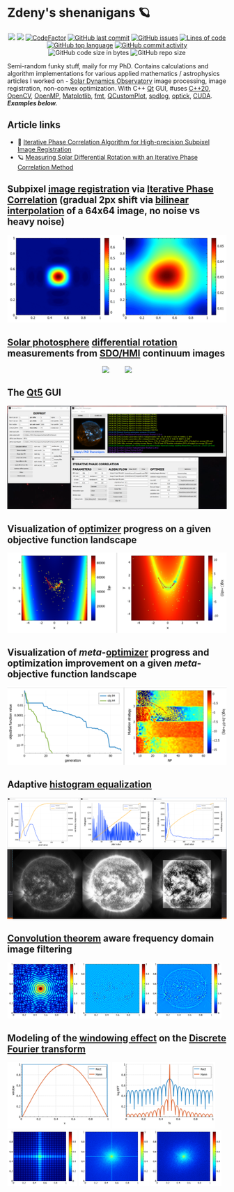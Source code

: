 # Zdeny's shenanigans 🪐

<p align="center">
<a href="https://github.com/zdenyhraz/shenanigans/actions/workflows/linux.yml"><img src="https://github.com/zdenyhraz/shenanigans/actions/workflows/linux.yml/badge.svg?branch=master"/></a>
<a href="https://www.codacy.com/gh/zdenyhraz/shenanigans/dashboard?utm_source=github.com&amp;utm_medium=referral&amp;utm_content=zdenyhraz/shenanigans&amp;utm_campaign=Badge_Grade"><img src="https://app.codacy.com/project/badge/Grade/ea68f108539b4e4eb13b0e92a905ef50"/></a>
<a href="https://www.codefactor.io/repository/github/zdenyhraz/shenanigans/overview/master"><img src="https://www.codefactor.io/repository/github/zdenyhraz/shenanigans/badge/master" alt="CodeFactor" /></a>
<a href="https://github.com/zdenyhraz/shenanigans/commits/master"><img alt="GitHub last commit" src="https://img.shields.io/github/last-commit/zdenyhraz/shenanigans"></a>
<a href="https://github.com/zdenyhraz/shenanigans/issues"><img alt="GitHub issues" src="https://img.shields.io/github/issues-raw/zdenyhraz/shenanigans"></a>
<a href="https://github.com/zdenyhraz/shenanigans/tree/master/src"><img alt="Lines of code" src="https://img.shields.io/tokei/lines/github/zdenyhraz/shenanigans"></a>
<a href="https://github.com/zdenyhraz/shenanigans/search?l=c%2B%2B"><img alt="GitHub top language" src="https://img.shields.io/github/languages/top/zdenyhraz/shenanigans"></a>
<a href="https://github.com/zdenyhraz/shenanigans/commits/master"><img alt="GitHub commit activity" src="https://img.shields.io/github/commit-activity/m/zdenyhraz/shenanigans"></a>
<img alt="GitHub code size in bytes" src="https://img.shields.io/github/languages/code-size/zdenyhraz/shenanigans">
<img alt="GitHub repo size" src="https://img.shields.io/github/repo-size/zdenyhraz/shenanigans">
</p>

Semi-random funky stuff, maily for my PhD. Contains calculations and algorithm implementations for various applied mathematics / astrophysics articles I worked on - [Solar Dynamics Observatory](https://www.nasa.gov/mission_pages/sdo/main/index.html) image processing, image registration, non-convex optimization. With C++ [Qt](https://www.qt.io/) GUI, #uses [C++20](https://en.cppreference.com/w/cpp/20), [OpenCV](https://opencv.org/), [OpenMP](https://www.openmp.org/), [Matplotlib](https://matplotlib.org/), [fmt](https://fmt.dev/latest/index.html), [QCustomPlot](https://www.qcustomplot.com/), [spdlog](https://github.com/gabime/spdlog), [optick](https://github.com/bombomby/optick), [CUDA](https://developer.nvidia.com/cuda-toolkit). ***Examples below.***

## Article links
- 📌 [Iterative Phase Correlation Algorithm for High-precision Subpixel Image Registration](https://iopscience.iop.org/article/10.3847/1538-4365/ab63d7)
- 🪐 [Measuring Solar Differential Rotation with an Iterative Phase Correlation Method](https://iopscience.iop.org/article/10.3847/1538-4365/abc702)

## Subpixel [image registration](https://en.wikipedia.org/wiki/Image_registration) via [Iterative Phase Correlation](https://iopscience.iop.org/article/10.3847/1538-4365/ab63d7) (gradual 2px shift via [bilinear interpolation](https://en.wikipedia.org/wiki/Bilinear_interpolation) of a 64x64 image, no noise vs heavy noise)
<img src="data/dissertation/refinement/peakshift.gif" width="50%"><img src="data/dissertation/refinement/peakshift_noise.gif" width="50%">

## [Solar photosphere](https://en.wikipedia.org/wiki/Photosphere) [differential rotation](https://en.wikipedia.org/wiki/Differential_rotation) measurements from [SDO/HMI](http://hmi.stanford.edu/) continuum images
<p align="center">
<img src="data/articles/diffrot/pics/gif/1.gif" width="43%">&nbsp; &nbsp; &nbsp; &nbsp; &nbsp;<img src="data/articles/diffrot/pics/gif/2.gif" width="43%">
</p>

## The [Qt5](https://www.qt.io/) GUI
<img src="data/articles/random/gui.PNG" width="100%">

## Visualization of [optimizer](https://en.wikipedia.org/wiki/Mathematical_optimization) progress on a given objective function landscape
<img src="data/articles/optim/rosenbrock_paths.png" width="100%">

## Visualization of *meta*-[optimizer](https://en.wikipedia.org/wiki/Mathematical_optimization) progress and optimization improvement on a given *meta*-objective function landscape
<img src="data/articles/optim/metaopt_paths.png" width="100%">

## Adaptive [histogram equalization](https://en.wikipedia.org/wiki/Adaptive_histogram_equalization)
<img src="data/articles/random/aheq.PNG" width="100%">

## [Convolution theorem](https://en.wikipedia.org/wiki/Convolution_theorem) aware frequency domain image filtering
<img src="data/dissertation/bandpass/2DBandpassRingRIDFT.png" width="32%"> <img src="data/dissertation/bandpass/2DBandpassImageR.png" width="32%"> <img src="data/dissertation/bandpass/2DBandpassImageG.png" width="32%">

## Modeling of the [windowing effect](https://en.wikipedia.org/wiki/Window_function) on the [Discrete Fourier transform](https://en.wikipedia.org/wiki/Discrete_Fourier_transform)
<img src="data/dissertation/window/1DWindows.png" width="47%"> <img src="data/dissertation/window/1DWindowsDFT.png" width="47%">
<img src="data/dissertation/window/2DWindowDFTR.png" width="32%"> <img src="data/dissertation/window/2DImageDFT.png" width="32%">  <img src="data/dissertation/window/2DImageWindowDFT.png" width="32%"> 
